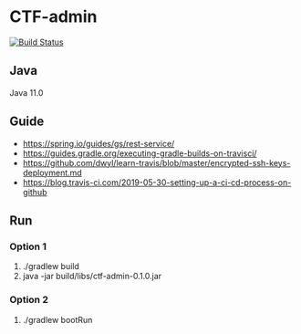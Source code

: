 # CTF-admin

[![Build Status](https://travis-ci.org/AndreasBrommund/ctf-admin.svg?branch=master)](https://travis-ci.org/AndreasBrommund/ctf-admin)

## Java
Java 11.0

## Guide
* https://spring.io/guides/gs/rest-service/
* https://guides.gradle.org/executing-gradle-builds-on-travisci/
* https://github.com/dwyl/learn-travis/blob/master/encrypted-ssh-keys-deployment.md
* https://blog.travis-ci.com/2019-05-30-setting-up-a-ci-cd-process-on-github

## Run 
### Option 1
1. ./gradlew build
2. java -jar build/libs/ctf-admin-0.1.0.jar 

### Option 2
1. ./gradlew bootRun

